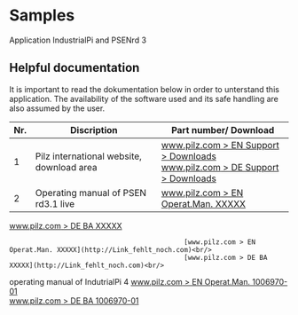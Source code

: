 # Samples
Application IndustrialPi and PSENrd 3

## Helpful documentation

It is important to read the dokumentation below in order to unterstand this application.
The availability of the software used and its safe handling are also assumed by the user.

|Nr.| Discription | Part number/ Download|
|---| ------------| ---------------------|
| 1 | Pilz international website, download area|[www.pilz.com > EN Support > Downloads](https://www.pilz.com/en-INT/support/downloads)<br/>[www.pilz.com > DE Support > Downloads](https://www.pilz.com/de-INT/support/downloads)<br/>
| 2 | Operating manual of PSEN rd3.1 live| [www.pilz.com > EN Operat.Man. XXXXX](http://Link_fehlt_noch.com)<br/>
[www.pilz.com > DE BA XXXXX](http://Link_fehlt_noch.com)<br/>                                                

                                                [www.pilz.com > EN Operat.Man. XXXXX](http://Link_fehlt_noch.com)<br/>
                                                [www.pilz.com > DE BA XXXXX](http://Link_fehlt_noch.com)<br/>
operating manual of IndutrialPi 4             [www.pilz.com > EN Operat.Man. 1006970-01](https://www.pilz.com/en-INT/search#currentPage=1&SEARCH=1006970)<br/>
                                                [www.pilz.com > DE BA 1006970-01](https://www.pilz.com/de-INT/search#currentPage=1&SEARCH=1006970)<br/>


